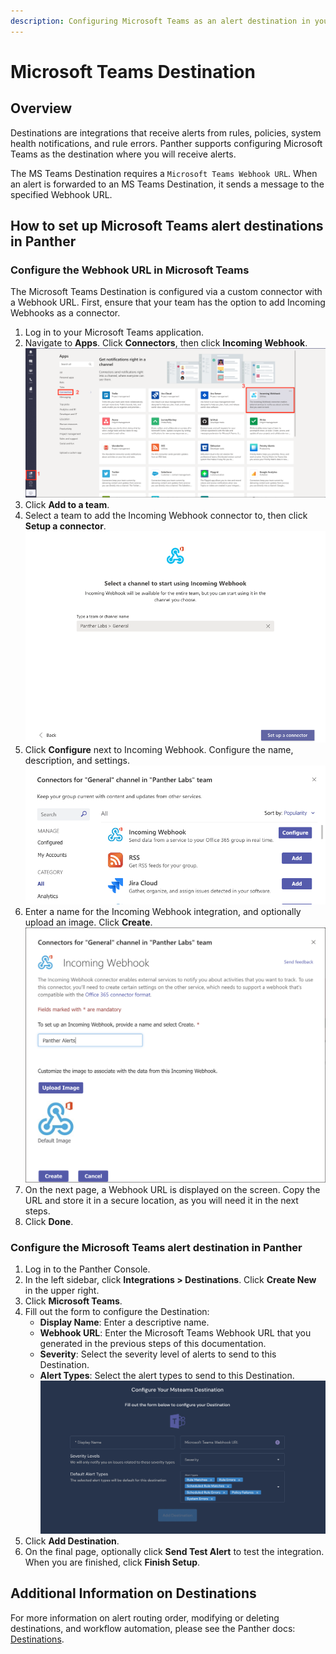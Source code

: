 ```yaml
---
description: Configuring Microsoft Teams as an alert destination in your Panther Console
---
```


# Microsoft Teams Destination

## Overview

Destinations are integrations that receive alerts from rules, policies, system health notifications, and rule errors. Panther supports configuring Microsoft Teams as the destination where you will receive alerts.

The MS Teams Destination requires a `Microsoft Teams Webhook URL`. When an alert is forwarded to an MS Teams Destination, it sends a message to the specified Webhook URL.

## How to set up Microsoft Teams alert destinations in Panther

### Configure the Webhook URL in Microsoft Teams

The Microsoft Teams Destination is configured via a custom connector with a Webhook URL. First, ensure that your team has the option to add Incoming Webhooks as a connector.&#x20;

1. Log in to your Microsoft Teams application.
2. Navigate to **Apps**. Click **Connectors**, then click **Incoming Webhook**.\
   ![](<../../../.gitbook/assets/msteams1 (9) (7) (1) (1) (11) (1) (1) (1) (10) (12) (16).png>)
3. Click **Add to a team**.&#x20;
4. Select a team to add the Incoming Webhook connector to, then click **Setup a connector**.\
   ![](<../../../.gitbook/assets/msteams2 (13) (7) (1) (1) (1) (11) (1) (1) (1) (10) (12) (17).png>)
5. Click **Configure** next to Incoming Webhook. Configure the name, description, and settings.\
   ![](<../../../.gitbook/assets/msteams3 (13) (6) (1) (1) (11) (1) (1) (1) (10) (12) (17).png>)
6. Enter a name for the Incoming Webhook integration, and optionally upload an image. Click **Create**.\
   ![](<../../../.gitbook/assets/msteams4 (13) (5) (1) (1) (11) (1) (1) (1) (10) (12) (17).png>)
7. On the next page, a Webhook URL is displayed on the screen. Copy the URL and store it in a secure location, as you will need it in the next steps.
8. Click **Done**.

### Configure the Microsoft Teams alert destination in Panther

1. Log in to the Panther Console.
2. In the left sidebar, click **Integrations > Destinations**. Click **Create New** in the upper right.
3. Click **Microsoft Teams**.
4. Fill out the form to configure the Destination:
   * **Display Name**: Enter a descriptive name.
   * **Webhook URL**: Enter the Microsoft Teams Webhook URL that you generated in the previous steps of this documentation.
   * **Severity**: Select the severity level of alerts to send to this Destination.
   * **Alert Types**: Select the alert types to send to this Destination.\
     ![](../.gitbook/assets/msteams-panther.png)
5. Click **Add Destination**.
6. On the final page, optionally click **Send Test Alert** to test the integration. When you are finished, click **Finish Setup**.

## Additional Information on Destinations

For more information on alert routing order, modifying or deleting destinations, and workflow automation, please see the Panther docs: [Destinations](https://docs.panther.com/destinations).

